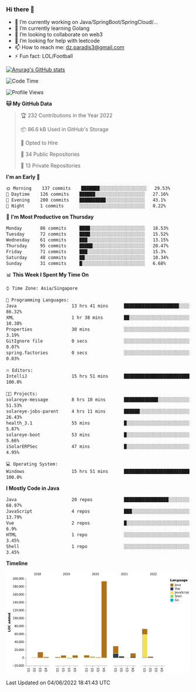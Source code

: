 ### Hi there 👋

- 🔭 I’m currently working on Java/SpringBoot/SpringCloud/...
- 🌱 I’m currently learning Golang
- 👯 I’m looking to collaborate on web3
- 🤔 I’m looking for help with leetcode
- 📫 How to reach me: dz.paradis3@gmail.com
- ⚡ Fun fact: LOL/Football

[![Anurag's GitHub stats](https://github-readme-stats.vercel.app/api?username=xiumu2017&show_icons=true&theme=radical)](https://github.com/anuraghazra/github-readme-stats)

<!--
**xiumu2017/xiumu2017** is a ✨ _special_ ✨ repository because its `README.md` (this file) appears on your GitHub profile.

Here are some ideas to get you started:

- 🔭 I’m currently working on ...
- 🌱 I’m currently learning ...
- 👯 I’m looking to collaborate on ...
- 🤔 I’m looking for help with ...
- 💬 Ask me about ...
- 📫 How to reach me: ...
- 😄 Pronouns: ...
- ⚡ Fun fact: ...
-->

<!--START_SECTION:waka-->
![Code Time](http://img.shields.io/badge/Code%20Time-0%20secs-blue)

![Profile Views](http://img.shields.io/badge/Profile%20Views-0-blue)

**🐱 My GitHub Data** 

> 🏆 232 Contributions in the Year 2022
 > 
> 📦 86.6 kB Used in GitHub's Storage 
 > 
> 💼 Opted to Hire
 > 
> 📜 34 Public Repositories 
 > 
> 🔑 13 Private Repositories  
 > 
**I'm an Early 🐤** 

```text
🌞 Morning    137 commits    ███████░░░░░░░░░░░░░░░░░░   29.53% 
🌆 Daytime    126 commits    ██████░░░░░░░░░░░░░░░░░░░   27.16% 
🌃 Evening    200 commits    ██████████░░░░░░░░░░░░░░░   43.1% 
🌙 Night      1 commits      ░░░░░░░░░░░░░░░░░░░░░░░░░   0.22%

```
📅 **I'm Most Productive on Thursday** 

```text
Monday       86 commits     ████░░░░░░░░░░░░░░░░░░░░░   18.53% 
Tuesday      72 commits     ████░░░░░░░░░░░░░░░░░░░░░   15.52% 
Wednesday    61 commits     ███░░░░░░░░░░░░░░░░░░░░░░   13.15% 
Thursday     95 commits     █████░░░░░░░░░░░░░░░░░░░░   20.47% 
Friday       71 commits     ███░░░░░░░░░░░░░░░░░░░░░░   15.3% 
Saturday     48 commits     ██░░░░░░░░░░░░░░░░░░░░░░░   10.34% 
Sunday       31 commits     █░░░░░░░░░░░░░░░░░░░░░░░░   6.68%

```


📊 **This Week I Spent My Time On** 

```text
⌚︎ Time Zone: Asia/Singapore

💬 Programming Languages: 
Java                     13 hrs 41 mins      █████████████████████░░░░   86.32% 
XML                      1 hr 38 mins        ██░░░░░░░░░░░░░░░░░░░░░░░   10.38% 
Properties               30 mins             ░░░░░░░░░░░░░░░░░░░░░░░░░   3.19% 
GitIgnore file           0 secs              ░░░░░░░░░░░░░░░░░░░░░░░░░   0.07% 
spring.factories         0 secs              ░░░░░░░░░░░░░░░░░░░░░░░░░   0.03%

🔥 Editors: 
IntelliJ                 15 hrs 51 mins      █████████████████████████   100.0%

🐱‍💻 Projects: 
solareye-message         8 hrs 10 mins       █████████████░░░░░░░░░░░░   51.53% 
solareye-jobs-parent     4 hrs 11 mins       ██████░░░░░░░░░░░░░░░░░░░   26.43% 
health_3.1               55 mins             █░░░░░░░░░░░░░░░░░░░░░░░░   5.87% 
solareye-boot            53 mins             █░░░░░░░░░░░░░░░░░░░░░░░░   5.66% 
iSolarERPSec             47 mins             █░░░░░░░░░░░░░░░░░░░░░░░░   4.95%

💻 Operating System: 
Windows                  15 hrs 51 mins      █████████████████████████   100.0%

```

**I Mostly Code in Java** 

```text
Java                     20 repos            █████████████████░░░░░░░░   68.97% 
JavaScript               4 repos             ███░░░░░░░░░░░░░░░░░░░░░░   13.79% 
Vue                      2 repos             █░░░░░░░░░░░░░░░░░░░░░░░░   6.9% 
HTML                     1 repo              ░░░░░░░░░░░░░░░░░░░░░░░░░   3.45% 
Shell                    1 repo              ░░░░░░░░░░░░░░░░░░░░░░░░░   3.45%

```


**Timeline**

![Chart not found](https://raw.githubusercontent.com/xiumu2017/xiumu2017/main/charts/bar_graph.png) 


 Last Updated on 04/06/2022 18:41:43 UTC
<!--END_SECTION:waka-->
